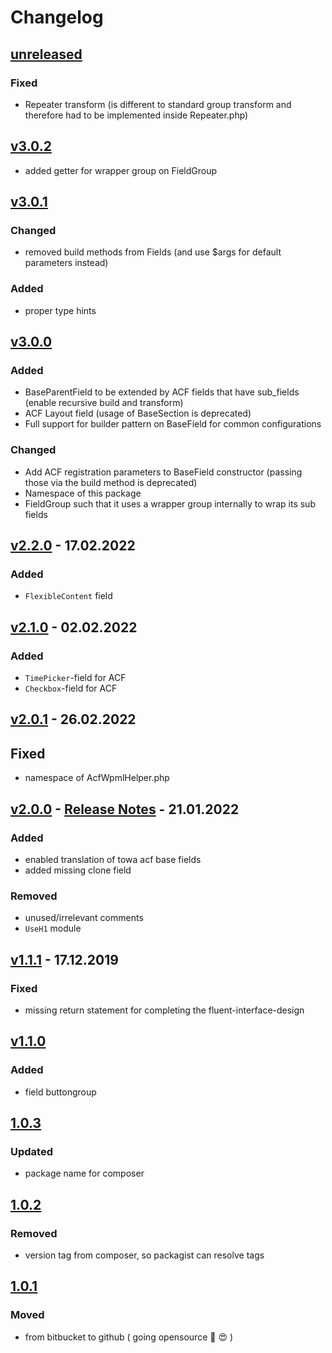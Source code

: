 # Changelog

## [unreleased]

### Fixed

- Repeater transform (is different to standard group transform and therefore had to be implemented inside Repeater.php)

## [v3.0.2]

- added getter for wrapper group on FieldGroup

## [v3.0.1]

### Changed

- removed build methods from Fields (and use $args for default parameters instead)

### Added

- proper type hints

## [v3.0.0]

### Added

- BaseParentField to be extended by ACF fields that have sub_fields (enable recursive build and transform)
- ACF Layout field (usage of BaseSection is deprecated)
- Full support for builder pattern on BaseField for common configurations

### Changed

- Add ACF registration parameters to BaseField constructor (passing those via the build method is deprecated)
- Namespace of this package 
- FieldGroup such that it uses a wrapper group internally to wrap its sub fields

## [v2.2.0] - 17.02.2022

### Added

- `FlexibleContent` field

## [v2.1.0] - 02.02.2022

### Added

- `TimePicker`-field for ACF
- `Checkbox`-field for ACF

## [v2.0.1] - 26.02.2022

## Fixed

- namespace of AcfWpmlHelper.php

## [v2.0.0] - [Release Notes](./docs/release-notes/v2.0.0.md) - 21.01.2022

### Added

- enabled translation of towa acf base fields
- added missing clone field

### Removed

- unused/irrelevant comments
- `UseH1` module

## [v1.1.1] - 17.12.2019

### Fixed

- missing return statement for completing the fluent-interface-design

## [v1.1.0]

### Added

- field buttongroup

## [1.0.3]

### Updated

- package name for composer

## [1.0.2]

### Removed

- version tag from composer, so packagist can resolve tags

## [1.0.1]

### Moved

- from bitbucket to github ( going opensource :muscle: :heart_eyes: )

[v3.0.2]: https://github.com/digit-one-dev/d1-acf-fields/releases/tag/v3.0.2
[v3.0.1]: https://github.com/digit-one-dev/d1-acf-fields/releases/tag/v3.0.1
[v3.0.0]: https://github.com/digit-one-dev/d1-acf-fields/releases/tag/v3.0.0
[v2.2.0]: https://github.com/towa-digital/towa-acf-fields/releases/tag/v2.2.0
[v2.1.0]: https://github.com/towa-digital/towa-acf-fields/releases/tag/v2.1.0
[v2.0.1]: https://github.com/towa-digital/towa-acf-fields/releases/tag/v2.0.1
[v2.0.0]: https://github.com/towa-digital/towa-acf-fields/releases/tag/v2.0.0
[v1.1.1]: https://github.com/towa-digital/towa-acf-fields/releases/tag/v1.1.1
[v1.1.0]: https://github.com/towa-digital/towa-acf-fields/releases/tag/v1.1.0
[1.0.3]: https://github.com/towa-digital/towa-acf-fields/releases/tag/1.0.3
[1.0.2]: https://github.com/towa-digital/towa-acf-fields/releases/tag/1.0.2
[1.0.1]: https://github.com/towa-digital/towa-acf-fields/releases/tag/1.0.1
[1.0.0]: https://github.com/towa-digital/towa-acf-fields/releases/tag/1.0.0
[unreleased]: https://github.com/towa-digital/towa-acf-fields/tree/develop
